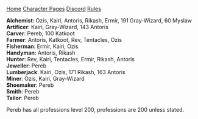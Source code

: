 ﻿[Home](index) [Character Pages](https://www.dofus.com/en/mmorpg/community/directories/guild-pages/253100222-power) [Discord](https://discord.gg/bMYHBrW) [Rules](rules)


**Alchemist**: Ozis, Kairi, Antoris, Rikash, Ermir, 191 Gray-Wizard, 60 Myslaw    
**Artificer**: Kairi, Gray-Wizard, 143 Antoris     
**Carver**: Pereb, 100 Katkoot   
**Farmer**: Antoris, Katkoot, Rev, Tentacles, Ozis     
**Fisherman**: Ermir, Kairi, Ozis   
**Handyman**: Antoris, Rikash   
**Hunter**: Rev, Kairi, Tentacles, Ermir, Rikash, Antoris  
**Jeweller**: Pereb     
**Lumberjack**: Kairi, Ozis, 171 Rikash, 163 Antoris   
**Miner**: Ozis, Kairi, Gray-Wizard     
**Shoemaker**: Pereb   
**Smith**: Pereb  
**Tailor**: Pereb

Pereb has all professions level 200, professions are 200 unless stated.
